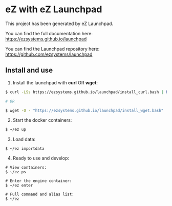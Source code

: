 eZ with eZ Launchpad
====================

This project has been generated by eZ Launchpad.

You can find the full documentation here: https://ezsystems.github.io/launchpad

You can find the Launchpad repository here: https://github.com/ezsystems/launchpad

## Install and use

1. Install the launchpad with **curl** OR **wget**:
```sh
$ curl -LSs https://ezsystems.github.io/launchpad/install_curl.bash | bash

# OR

$ wget -O - "https://ezsystems.github.io/launchpad/install_wget.bash" | bash
```

2. Start the docker containers:
```sh
$ ~/ez up
```

3. Load data:
```
$ ~/ez importdata
```

4. Ready to use and develop:
```
# View containers:
$ ~/ez ps

# Enter the engine container:
$ ~/ez enter

# Full command and alias list:
$ ~/ez
```
